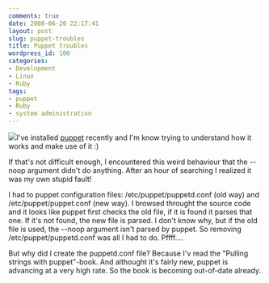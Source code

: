 ```yaml
---
comments: true
date: 2008-06-20 22:17:41
layout: post
slug: puppet-troubles
title: Puppet troubles
wordpress_id: 100
categories:
- Development
- Linux
- Ruby
tags:
- puppet
- Ruby
- system administration
---
```


![](/images/uploads/2008/06/puppet.png)I've installed [puppet](http://reductivelabs.com/trac/puppet) recently and I'm know trying to understand how it works and make use of it :)

If that's not difficult enough, I encountered this weird behaviour that the --noop argument didn't do anything. After an hour of searching I realized it was my own stupid fault!

I had to puppet configuration files: /etc/puppet/puppetd.conf (old way) and /etc/puppet/puppet.conf (new way). I browsed throught the source code and it looks like puppet first checks the old file, if it is found it parses that one. If it's not found, the new file is parsed. I don't know why, but if the old file is used, the --noop argument isn't parsed by puppet. So removing /etc/puppet/puppetd.conf was all I had to do. Pffff....

But why did I create the puppetd.conf file? Because I'v read the "Pulling strings with puppet"-book. And althought it's fairly new, puppet is advancing at a very high rate. So the book is becoming out-of-date already.
